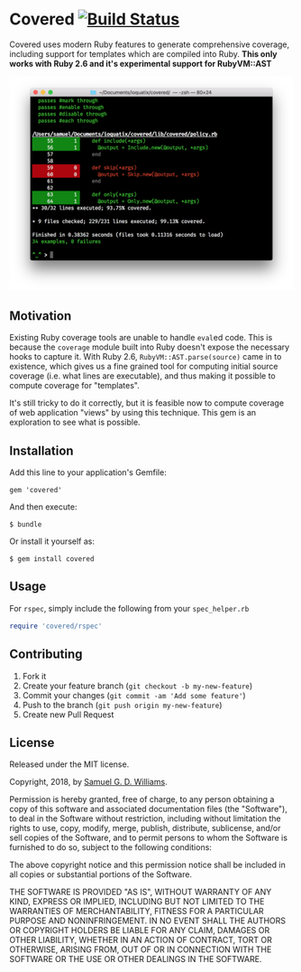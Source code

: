 # Covered [![Build Status](https://travis-ci.com/ioquatix/covered.svg)](https://travis-ci.com/ioquatix/covered)

Covered uses modern Ruby features to generate comprehensive coverage, including support for templates which are compiled into Ruby. **This only works with Ruby 2.6 and it's experimental support for RubyVM::AST**

![Screenshot](media/example.png)

## Motivation

Existing Ruby coverage tools are unable to handle `eval`ed code. This is because the `coverage` module built into Ruby doesn't expose the necessary hooks to capture it. With Ruby 2.6, `RubyVM::AST.parse(source)` came in to existence, which gives us a fine grained tool for computing initial source coverage (i.e. what lines are executable), and thus making it possible to compute coverage for "templates".

It's still tricky to do it correctly, but it is feasible now to compute coverage of web application "views" by using this technique. This gem is an exploration to see what is possible.

## Installation

Add this line to your application's Gemfile:

	gem 'covered'

And then execute:

	$ bundle

Or install it yourself as:

	$ gem install covered

## Usage

For `rspec`, simply include the following from your `spec_helper.rb`

```ruby
require 'covered/rspec'
```

## Contributing

1. Fork it
2. Create your feature branch (`git checkout -b my-new-feature`)
3. Commit your changes (`git commit -am 'Add some feature'`)
4. Push to the branch (`git push origin my-new-feature`)
5. Create new Pull Request

## License

Released under the MIT license.

Copyright, 2018, by [Samuel G. D. Williams](http://www.codeotaku.com/samuel-williams).

Permission is hereby granted, free of charge, to any person obtaining a copy
of this software and associated documentation files (the "Software"), to deal
in the Software without restriction, including without limitation the rights
to use, copy, modify, merge, publish, distribute, sublicense, and/or sell
copies of the Software, and to permit persons to whom the Software is
furnished to do so, subject to the following conditions:

The above copyright notice and this permission notice shall be included in
all copies or substantial portions of the Software.

THE SOFTWARE IS PROVIDED "AS IS", WITHOUT WARRANTY OF ANY KIND, EXPRESS OR
IMPLIED, INCLUDING BUT NOT LIMITED TO THE WARRANTIES OF MERCHANTABILITY,
FITNESS FOR A PARTICULAR PURPOSE AND NONINFRINGEMENT. IN NO EVENT SHALL THE
AUTHORS OR COPYRIGHT HOLDERS BE LIABLE FOR ANY CLAIM, DAMAGES OR OTHER
LIABILITY, WHETHER IN AN ACTION OF CONTRACT, TORT OR OTHERWISE, ARISING FROM,
OUT OF OR IN CONNECTION WITH THE SOFTWARE OR THE USE OR OTHER DEALINGS IN
THE SOFTWARE.
